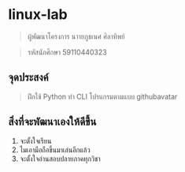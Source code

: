 # linux-lab

> ผู้พัฒนาโครงการ นาายภูธเนศ ศิลาทิพย์

> รหัสนักศึกษา 59110440323

## จุดประสงค์

> ฝึกใช้ Python ทำ CLI โปรแกรมตามแบบ githubavatar

## สิ่งที่จะพัฒนาเองให้ดีขึ้น

1. จะตั้งใจเรียน
2. ไมเอามือถือขึ้นมาเล่นอีกแล้ว
3. จะตั้งใจอ่านสอบปลายภาคทุกวิชา
